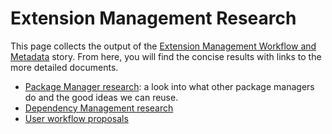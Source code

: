 # Extension Management Research #

This page collects the output of the [Extension Management Workflow and Metadata](https://trello.com/card/3-research-extension-management-workflow-metadata/4f90a6d98f77505d7940ce88/767) story. From here, you will find the concise results with links to the more detailed documents.

* [Package Manager research](https://github.com/adobe/brackets/wiki/Extension-Package-Manager-Research): a look into what other package managers do and the good ideas we can reuse.
* [Dependency Management research](https://github.com/adobe/brackets/wiki/Extension-Dependencies)
* [User workflow proposals](https://github.com/adobe/brackets/wiki/Extension-Manager-Workflows)
